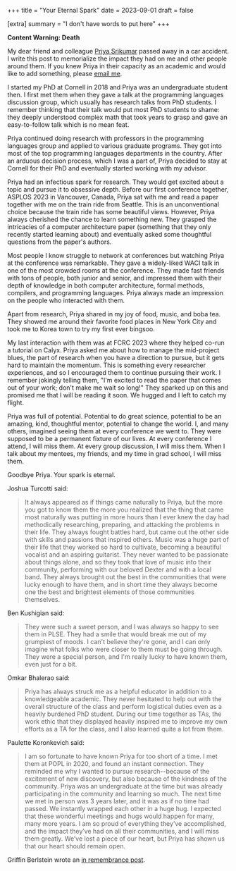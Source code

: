 +++
title = "Your Eternal Spark"
date = 2023-09-01
draft = false

[extra]
summary = "I don't have words to put here"
+++

**Content Warning: Death**

My dear friend and colleague [Priya Srikumar][priya] passed away in a car accident.
I write this post to memorialize the impact they had on me and other people around them.
If you knew Priya in their capacity as an academic and would like to add something, please [email me](mailto:rachit.nigam12@gmail.com).

I started my PhD at Cornell in 2018 and Priya was an undergraduate student then.
I first met them when they gave a talk at the programming languages discussion group, which usually has research talks from PhD students.
I remember thinking that their talk would put most PhD students to shame: they deeply understood complex math that took years to grasp and gave an easy-to-follow talk which is no mean feat.

Priya continued doing research with professors in the programming languages group and applied to various graduate programs.
They got into most of the top programming languages departments in the country.
After an arduous decision process, which I was a part of, Priya decided to stay at Cornell for their PhD and eventually started working with my advisor.

Priya had an infectious spark for research. They would get excited about a topic and pursue it to obsessive depth.
Before our first conference together, ASPLOS 2023 in Vancouver, Canada, Priya sat with me and read a paper together with me on the train ride from Seattle.
This is an unconventional choice because the train ride has some beautiful views.
However, Priya always cherished the chance to learn something new.
They grasped the intricacies of a computer architecture paper (something that they only recently started learning about) and eventually asked some thoughtful questions from the paper's authors.

Most people I know struggle to network at conferences but watching Priya at the conference was remarkable.
They gave a widely-liked WACI talk in one of the most crowded rooms at the conference.
They made fast friends with tons of people, both junior and senior, and impressed them with their depth of knowledge in both computer architecture, formal methods, compilers, and programming languages.
Priya always made an impression on the people who interacted with them.

Apart from research, Priya shared in my joy of food, music, and boba tea.
They showed me around their favorite food places in New York City and took me to Korea town to try my first ever bingsoo.

My last interaction with them was at FCRC 2023 where they helped co-run a tutorial on Calyx.
Priya asked me about how to manage the mid-project blues, the part of research when you have a direction to pursue, but it gets hard to maintain the momentum.
This is something every researcher experiences, and so I encouraged them to continue pursuing their work.
I remember jokingly telling them, "I'm excited to read the paper that comes out of your work; don't make me wait so long!"
They sparked up on this and promised me that I will be reading it soon.
We hugged and I left to catch my flight.

Priya was full of potential. Potential to do great science, potential to be an amazing, kind, thoughtful mentor, potential to change the world.
I, and many others, imagined seeing them at every conference we went to.
They were supposed to be a permanent fixture of our lives.
At every conference I attend, I will miss them.
At every group discussion, I will miss them.
When I talk about my mentees, my friends, and my time in grad school, I will miss them.

Goodbye Priya. Your spark is eternal.

Joshua Turcotti said:
> It always appeared as if things came naturally to Priya, but the more you got to know them the more you realized that the thing that came most naturally was putting in more hours than I ever knew the day had methodically researching, preparing, and attacking the problems in their life. They always fought battles hard, but came out the other side with skills and passions that inspired others. Music was a huge part of their life that they worked so hard to cultivate, becoming a beautiful vocalist and an aspiring guitarist. They never wanted to be passionate about things alone, and so they took that love of music into their community, performing with our beloved Dexter and with a local band. They always brought out the best in the communities that were lucky enough to have them, and in short time they always become one the best and brightest elements of those communities themselves.

Ben Kushigian said:
> They were such a sweet person, and I was always so happy to see them in PLSE. They had a smile that would break me out of my grumpiest of moods. I can't believe they're gone, and I can only imagine what folks who were closer to them must be going through. They were a special person, and I'm really lucky to have known them, even just for a bit.

Omkar Bhalerao said:
> Priya has always struck me as a helpful educator in addition to a knowledgeable academic. They never hesitated to help out with the overall structure of the class and perform logistical duties even as a heavily burdened PhD student. During our time together as TAs, the work ethic that they displayed heavily inspired me to improve my own efforts as a TA for the class, and I also learned quite a lot from them.

Paulette Koronkevich said:
> I am so fortunate to have known Priya for too short of a time. I met them at POPL in 2020, and found an instant connection. They reminded me why I wanted to pursue research--because of the excitement of new discovery, but also because of the kindness of the community. Priya was an undergraduate at the time but was already participating in the community and learning so much. The next time we met in person was 3 years later, and it was as if no time had passed. We instantly wrapped each other in a huge hug. I expected that these wonderful meetings and hugs would happen for many, many more years. I am so proud of everything they’ve accomplished, and the impact they’ve had on all their communities, and I will miss them greatly. We’ve lost a piece of our heart, but Priya has shown us that our heart should remain open.

Griffin Berlstein wrote an [in remembrance post](https://griffinberlste.in/blog/2023-09-02-priya/).


[priya]: https://priyasrikumar.com/